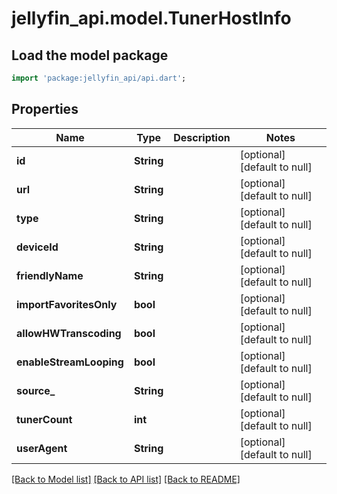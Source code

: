 # jellyfin_api.model.TunerHostInfo

## Load the model package
```dart
import 'package:jellyfin_api/api.dart';
```

## Properties
Name | Type | Description | Notes
------------ | ------------- | ------------- | -------------
**id** | **String** |  | [optional] [default to null]
**url** | **String** |  | [optional] [default to null]
**type** | **String** |  | [optional] [default to null]
**deviceId** | **String** |  | [optional] [default to null]
**friendlyName** | **String** |  | [optional] [default to null]
**importFavoritesOnly** | **bool** |  | [optional] [default to null]
**allowHWTranscoding** | **bool** |  | [optional] [default to null]
**enableStreamLooping** | **bool** |  | [optional] [default to null]
**source_** | **String** |  | [optional] [default to null]
**tunerCount** | **int** |  | [optional] [default to null]
**userAgent** | **String** |  | [optional] [default to null]

[[Back to Model list]](../README.md#documentation-for-models) [[Back to API list]](../README.md#documentation-for-api-endpoints) [[Back to README]](../README.md)


